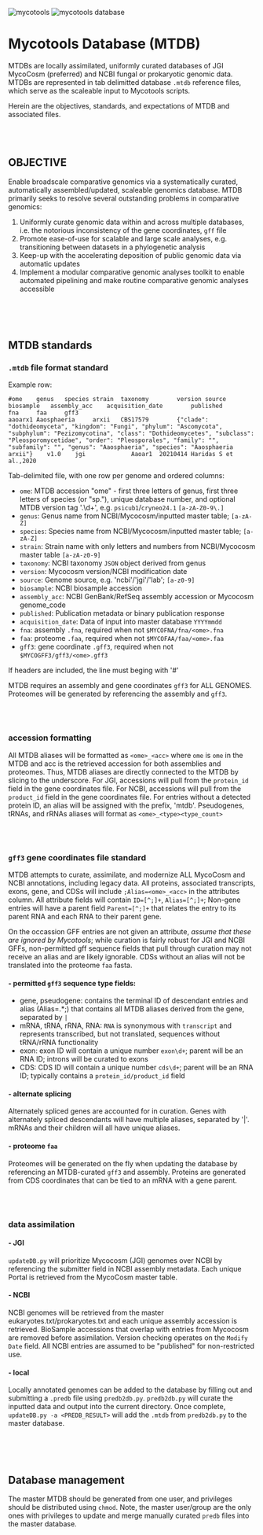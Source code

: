 ![mycotools](https://gitlab.com/xonq/mycotools/-/raw/master/misc/ablogo.png) ![mycotools database](https://gitlab.com/xonq/mycotools/-/raw/master/misc/mtdb.png)

# Mycotools Database (MTDB)

MTDBs are locally assimilated, uniformly curated databases of JGI MycoCosm (preferred) and NCBI
fungal or prokaryotic genomic data. MTDBs are represented in tab delimitted database `.mtdb` reference files,
which serve as the scaleable input to Mycotools scripts. 

Herein are the objectives, standards, and expectations of MTDB and associated files.

<br /><br />

## OBJECTIVE

Enable broadscale comparative genomics via a systematically curated, automatically
assembled/updated, scaleable genomics database. MTDB primarily seeks to resolve
several outstanding problems in comparative genomics: 

1. Uniformly curate genomic data within and across multiple databases, i.e. the notorious
inconsistency of the gene coordinates, `gff` file
2. Promote ease-of-use for scalable and large scale analyses, e.g. transitioning between datasets
in a phylogenetic analysis
3. Keep-up with the accelerating deposition of public genomic data via automatic updates
4. Implement a modular comparative genomic analyses toolkit to enable automated pipelining and 
make routine comparative genomic analyses accessible

<br /><br /><br />

## MTDB standards
### `.mtdb` file format standard
Example row:
```
#ome    genus   species strain  taxonomy        version source  biosample   assembly_acc    acquisition_date        published       fna     faa     gff3
aaoarx1 Aaosphaeria     arxii   CBS17579        {"clade": "dothideomyceta", "kingdom": "Fungi", "phylum": "Ascomycota", "subphylum": "Pezizomycotina", "class": "Dothideomycetes", "subclass": "Pleosporomycetidae", "order": "Pleosporales", "family": "", "subfamily": "", "genus": "Aaosphaeria", "species": "Aaosphaeria arxii"}    v1.0    jgi             Aaoar1  20210414 Haridas S et al.,2020
```

Tab-delimited file, with one row per genome and ordered columns:
- `ome`: MTDB accession "ome" - first three letters of genus, first three letters of species
(or "sp."), unique database number, and optional MTDB version tag '.\d+', e.g.
`psicub1`/`cryneo24.1` `[a-zA-Z0-9\.]`
- `genus`: Genus name from NCBI/Mycocosm/inputted master table; `[a-zA-Z]`
- `species`: Species name from NCBI/Mycocosm/inputted master table; `[a-zA-Z]`
- `strain`: Strain name with only letters and numbers from NCBI/Mycocosm master table `[a-zA-z0-9]`
- `taxonomy`: NCBI taxonomy `JSON` object derived from genus
- `version`: Mycocosm version/NCBI modification date
- `source`: Genome source, e.g. 'ncbi'/'jgi'/'lab'; `[a-z0-9]`
- `biosample`: NCBI biosample accession
- `assembly_acc`: NCBI GenBank/RefSeq assembly accession or Mycocosm genome_code
- `published`: Publication metadata or binary publication response
- `acquisition_date`: Data of input into master database `YYYYmmdd`
- `fna`: assembly `.fna`, required when not `$MYCOFNA/fna/<ome>.fna`
- `faa`: proteome `.faa`, required when not `$MYCOFAA/faa/<ome>.faa`
- `gff3`: gene coordinate `.gff3`, required when not `$MYCOGFF3/gff3/<ome>.gff3`

If headers are included, the line must beging with '#'

MTDB requires an assembly and gene coordinates `gff3` for ALL GENOMES.
Proteomes will be generated by referencing the assembly and `gff3`.

<br /><br />

### accession formatting
All MTDB aliases will be formatted as `<ome>_<acc>` where `ome` is `ome` in the
MTDB and acc is the retrieved accession for both assemblies and proteomes.
Thus, MTDB aliases are directly connected to the MTDB by slicing to the
underscore.
For JGI, accessions will pull from the `protein_id` field in the gene coordinates file.
For NCBI, accessions will pull from the `product_id` field in the gene coordinates file.
For entries without a detected protein ID, an alias will be assigned with the
prefix, 'mtdb'. Pseudogenes, tRNAs, and rRNAs aliases will format as
`<ome>_<type><type_count>`

<br /><br />

### `gff3` gene coordinates file standard
MTDB attempts to curate, assimilate, and modernize ALL MycoCosm and NCBI
annotations, including legacy data. All proteins, associated transcripts, 
exons, gene, and CDSs will include `;Alias=<ome>_<acc>` in the attributes
column. 
All attribute fields will contain `ID=[^;]+`, `Alias=[^;]+`; 
Non-gene entries will have a parent field `Parent=[^;]+` that relates the entry
to its parent RNA and each RNA to their parent gene.

On the occassion GFF entries are not given an attribute, *assume that these are
ignored by Mycotools*; while curation is fairly robust for JGI and NCBI GFFs,
non-permitted gff sequence fields that pull through curation may not receive an alias
and are likely ignorable. CDSs without an alias will not be translated into the
proteome `faa` fasta.

#### - permitted `gff3` sequence type fields: 
- gene, pseudogene: contains the terminal ID of descendant entries and alias (Alias=.*;) that contains
  all MTDB aliases derived from the gene, separated by `|`
- mRNA, tRNA, rRNA, RNA: `RNA` is synonymous with `transcript` and represents
  transcribed, but not translated, sequences without tRNA/rRNA functionality
- exon: exon ID will contain a unique number `exon\d+`; parent will be an RNA
  ID; introns will be curated to exons
- CDS: CDS ID will contain a unique number `cds\d+`; parent will be an RNA ID; typically contains a
  `protein_id/product_id` field

#### - alternate splicing
Alternately spliced genes are accounted for in curation. Genes with alternately
spliced descendants will have multiple aliases, separated by '|'. mRNAs and
their children will all have unique aliases.

#### - proteome `faa`
Proteomes will be generated on the fly when updating the database by
referencing an MTDB-curated `gff3` and assembly. Proteins are generated from
CDS coordinates that can be tied to an mRNA with a gene parent. 

<br /><br />

### data assimilation
#### - JGI
`updateDB.py` will prioritize Mycocosm (JGI) genomes over NCBI by referencing
the submitter field in NCBI assembly metadata. Each unique Portal is retrieved from the
MycoCosm master table.

#### - NCBI
NCBI genomes will be retrieved from the master eukaryotes.txt/prokaryotes.txt 
and each unique assembly accession is retrieved. BioSample accessions
that overlap with entries from Mycocosm are removed before assimilation.
Version checking operates on the `Modify Date` field. All NCBI entries are
assumed to be "published" for non-restricted use.

#### - local
Locally annotated genomes can be added to the database by filling out and
submitting a `.predb` file using `predb2db.py`. `predb2db.py` will curate the
inputted data and output into the current directory. Once complete,
`updateDB.py -a <PREDB_RESULT>` will add the `.mtdb` from `predb2db.py` to the
master database.

<br /><br /><br />

## Database management

The master MTDB should be generated from one user, and privileges should be
distributed using `chmod`. Note, the master user/group are the only ones with 
privileges to update and merge manually curated `predb` files into the master database.
